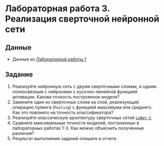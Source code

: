 # Лабораторная работа 3. Реализация сверточной нейронной сети
## Данные

- Данные из [Лабораторной работы 1](../lab1)

## Задание

1. Реализуйте нейронную сеть с двумя сверточными слоями, и одним полносвязным с нейронами с кусочно-линейной функцией активации. Какова точность построенное модели?
2. Замените один из сверточных слоев на слой, реализующий операцию пулинга (`Pooling`) с функцией максимума или среднего. Как это повлияло на точность классификатора?
3. Реализуйте классическую архитектуру сверточных сетей [`LeNet-5`](http://yann.lecun.com/exdb/lenet/).
4. Сравните максимальные точности моделей, построенных в лабораторных работах 1-3. Как можно объяснить полученные различия?
5. Результат выполнения заданий опишите в отчете.
